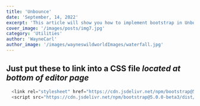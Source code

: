```yaml
---
title: 'Unbounce'
date: 'September, 14, 2022'
excerpt: 'This article will show you how to implement bootstrap in Unbounce'
cover_image: '/images/posts/img7.jpg'
category: 'Utilities'
author: 'WayneCarl'
author_image: '/images/wayneswildworldImages/waterfall.jpg'
---
```


## Just put these to link into a CSS file *located at bottom of editor page*


```javascript
  <link rel="stylesheet" href="https://cdn.jsdelivr.net/npm/bootstrap@5.0.0-beta3/dist/css/bootstrap.min.css">
  <script src="https://cdn.jsdelivr.net/npm/bootstrap@5.0.0-beta3/dist/js/bootstrap.min.js"></script>
```
